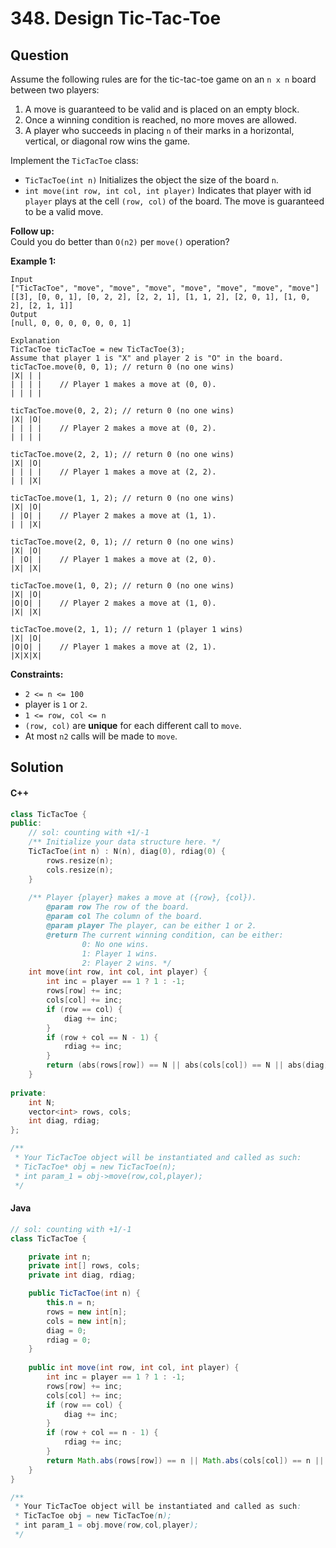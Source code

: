 # 348. Design Tic-Tac-Toe

## Question

Assume the following rules are for the tic-tac-toe game on an `n x n` board between two players:

1. A move is guaranteed to be valid and is placed on an empty block.
2. Once a winning condition is reached, no more moves are allowed.
3. A player who succeeds in placing `n` of their marks in a horizontal, vertical, or diagonal row wins the game.

Implement the `TicTacToe` class:

* `TicTacToe(int n)` Initializes the object the size of the board `n`.
* `int move(int row, int col, int player)` Indicates that player with id `player` plays at the cell `(row, col)` of the board. The move is guaranteed to be a valid move.

**Follow up:**\
Could you do better than `O(n2)` per `move()` operation?

**Example 1:**

```
Input
["TicTacToe", "move", "move", "move", "move", "move", "move", "move"]
[[3], [0, 0, 1], [0, 2, 2], [2, 2, 1], [1, 1, 2], [2, 0, 1], [1, 0, 2], [2, 1, 1]]
Output
[null, 0, 0, 0, 0, 0, 0, 1]

Explanation
TicTacToe ticTacToe = new TicTacToe(3);
Assume that player 1 is "X" and player 2 is "O" in the board.
ticTacToe.move(0, 0, 1); // return 0 (no one wins)
|X| | |
| | | |    // Player 1 makes a move at (0, 0).
| | | |

ticTacToe.move(0, 2, 2); // return 0 (no one wins)
|X| |O|
| | | |    // Player 2 makes a move at (0, 2).
| | | |

ticTacToe.move(2, 2, 1); // return 0 (no one wins)
|X| |O|
| | | |    // Player 1 makes a move at (2, 2).
| | |X|

ticTacToe.move(1, 1, 2); // return 0 (no one wins)
|X| |O|
| |O| |    // Player 2 makes a move at (1, 1).
| | |X|

ticTacToe.move(2, 0, 1); // return 0 (no one wins)
|X| |O|
| |O| |    // Player 1 makes a move at (2, 0).
|X| |X|

ticTacToe.move(1, 0, 2); // return 0 (no one wins)
|X| |O|
|O|O| |    // Player 2 makes a move at (1, 0).
|X| |X|

ticTacToe.move(2, 1, 1); // return 1 (player 1 wins)
|X| |O|
|O|O| |    // Player 1 makes a move at (2, 1).
|X|X|X|
```

**Constraints:**

* `2 <= n <= 100`
* player is `1` or `2`.
* `1 <= row, col <= n`
* `(row, col)` are **unique** for each different call to `move`.
* At most `n2` calls will be made to `move`.

## Solution

#### C++

```cpp
class TicTacToe {
public:
    // sol: counting with +1/-1
    /** Initialize your data structure here. */
    TicTacToe(int n) : N(n), diag(0), rdiag(0) {
        rows.resize(n);
        cols.resize(n);
    }
    
    /** Player {player} makes a move at ({row}, {col}).
        @param row The row of the board.
        @param col The column of the board.
        @param player The player, can be either 1 or 2.
        @return The current winning condition, can be either:
                0: No one wins.
                1: Player 1 wins.
                2: Player 2 wins. */
    int move(int row, int col, int player) {
        int inc = player == 1 ? 1 : -1;
        rows[row] += inc;
        cols[col] += inc;
        if (row == col) {
            diag += inc;
        }
        if (row + col == N - 1) {
            rdiag += inc;
        }
        return (abs(rows[row]) == N || abs(cols[col]) == N || abs(diag) == N || abs(rdiag) == N) ? player : 0;
    }
    
private:
    int N;
    vector<int> rows, cols;
    int diag, rdiag;
};

/**
 * Your TicTacToe object will be instantiated and called as such:
 * TicTacToe* obj = new TicTacToe(n);
 * int param_1 = obj->move(row,col,player);
 */
```

#### Java

```java
// sol: counting with +1/-1
class TicTacToe {

    private int n;
    private int[] rows, cols;
    private int diag, rdiag;

    public TicTacToe(int n) {
        this.n = n;
        rows = new int[n];
        cols = new int[n];
        diag = 0;
        rdiag = 0;
    }
    
    public int move(int row, int col, int player) {
        int inc = player == 1 ? 1 : -1;
        rows[row] += inc;
        cols[col] += inc;
        if (row == col) {
            diag += inc;
        }
        if (row + col == n - 1) {
            rdiag += inc;
        }
        return Math.abs(rows[row]) == n || Math.abs(cols[col]) == n || Math.abs(diag) == n || Math.abs(rdiag) == n ? player : 0;
    }
}

/**
 * Your TicTacToe object will be instantiated and called as such:
 * TicTacToe obj = new TicTacToe(n);
 * int param_1 = obj.move(row,col,player);
 */
```
